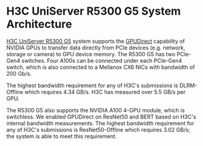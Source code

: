 # H3C UniServer R5300 G5 System Architecture

[H3C UniServer R5300 G5](https://www.h3c.com/cn/Products_And_Solution/Server/H3C/Products/RackServer/Products_Series/Application_Optimization_GPU/R5300_G5/) system supports the [GPUDirect](https://developer.nvidia.com/gpudirect) capability of NVIDIA GPUs to transfer data directly from PCIe devices (e.g. network, storage or camera) to GPU device memory. The R5300 G5 has two PCIe-Gen4 switches. Four A100s can be connected under each PCIe-Gen4 switch, which is also connected to a Mellanox CX6 NICs with bandwidth of 200 Gb/s.

The highest bandwidth requirement for any of H3C's submissions is DLRM-Offline which requires 4.34 GB/s. H3C has measured over 5.5 GB/s per GPU. 

The R5300 G5 also supports the NVIDIA A100 4-GPU module, which is switchless. We enabled GPUDirect on ResNet50 and BERT based on H3C's internal bandwidth measurements. The highest bandwidth requirement for any of H3C's submissions is ResNet50-Offline which requires 3.02 GB/s; the system is able to meet this requirement.
